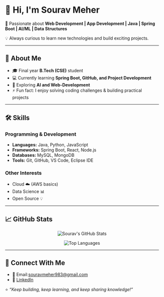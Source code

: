 # 👋 Hi, I'm Sourav Meher  

🚀 Passionate about **Web Development | App Development | Java | Spring Boot | AI/ML | Data Structures**  

💡 Always curious to learn new technologies and build exciting projects.  

---


## 🌟 About Me  
- 🎓 Final year **B.Tech (CSE)** student  
- 💻 Currently learning **Spring Boot, GitHub, and Project Development**  
- 🌱 Exploring **AI and Web-Development**  
- ⚡ Fun fact: I enjoy solving coding challenges & building practical projects  

---

## 🛠️ Skills  

### Programming & Development  
- **Languages:** Java, Python, JavaScript  
- **Frameworks:** Spring Boot, React, Node.js  
- **Databases:** MySQL, MongoDB  
- **Tools:** Git, GitHub, VS Code, Eclipse IDE 

### Other Interests  
- Cloud ☁️ (AWS basics)  
- Data Science 📊  
- Open Source 💡  

---

## 📈 GitHub Stats  

<p align="center">
  <img src="https://github-readme-stats.vercel.app/api?username=SouravMeher&show_icons=true&theme=radical" alt="Sourav's GitHub Stats" />
</p>

<p align="center">
  <img src="https://github-readme-stats.vercel.app/api/top-langs/?username=SouravMeher&layout=compact&theme=radical" alt="Top Languages" />
</p>

---

## 🤝 Connect With Me  
- 📧 Email:souravmeher983@gmail.com 
- 💼 [LinkedIn]((https://www.linkedin.com/in/sourav-meher04))  

⭐️ *“Keep building, keep learning, and keep sharing knowledge!”*  

